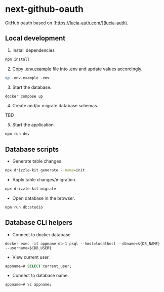 # next-github-oauth

GitHub oauth based on [https://lucia-auth.com/](lucia-auth).

## Local development

1. Install dependencies

```sh
npm install
```

2. Copy [.env.example](./.env.example) file into [.env](./.env) and update values accordingly.

```sh
cp .env.example .env
```

3. Start the database.

```sh
docker compose up
```

4. Create and/or migrate database schemas.

TBD

5. Start the application.

```sh
npm run dev
```

## Database scripts

- Generate table changes.

```sh
npx drizzle-kit generate --name=init
```

- Apply table changes/migration.

```sh
npx drizzle-kit migrate
```

- Open database in the browser.

```sh
npm run db:studio
```

## Database CLI helpers

- Connect to docker database.

```
docker exec -it appname-db-1 psql --host=localhost --dbname=${DB_NAME} --username=${DB_USER}
```

- View current user.

```sql
appname=# SELECT current_user;
```

- Connect to database name.

```sql
appname=# \c appname;
```
